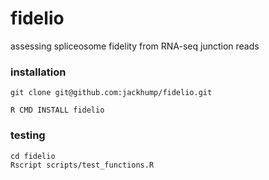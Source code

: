 # fidelio
assessing spliceosome fidelity from RNA-seq junction reads


### installation

```
git clone git@github.com:jackhump/fidelio.git

R CMD INSTALL fidelio
```

### testing

```
cd fidelio
Rscript scripts/test_functions.R 
```
